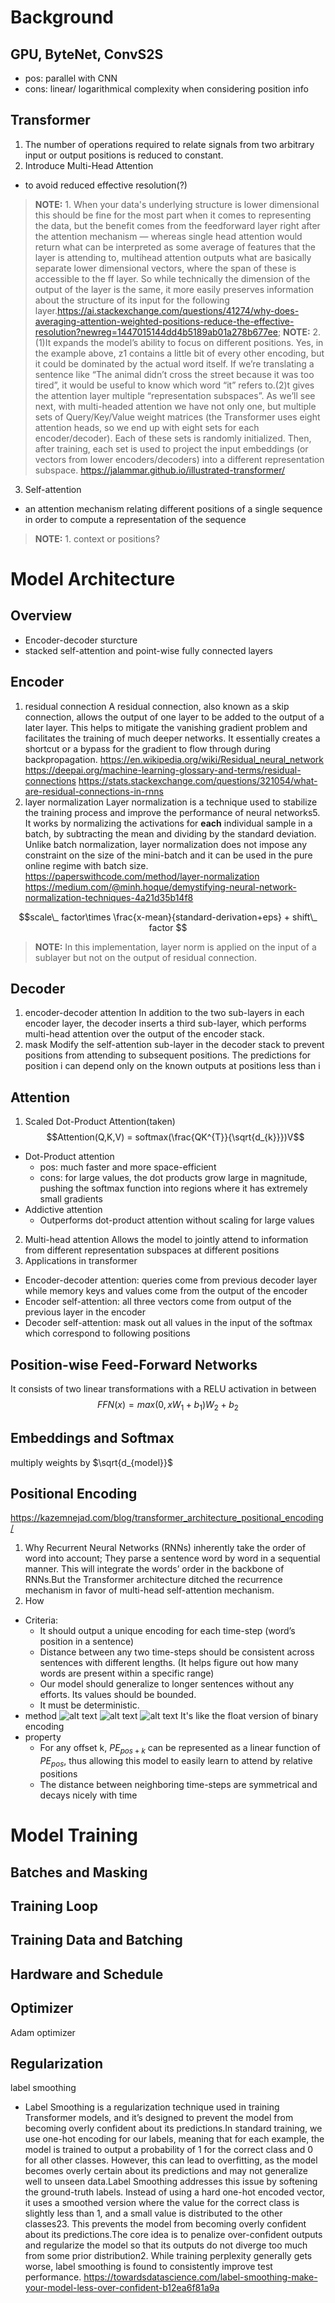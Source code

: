 # Background
## GPU, ByteNet, ConvS2S
- pos: parallel with CNN
- cons: linear/ logarithmical complexity when considering position info
## Transformer
1. The number of operations required to relate signals from two arbitrary input or output positions is reduced to constant.
2. Introduce Multi-Head Attention
- to avoid reduced effective resolution(?)
> **NOTE:**  1. When your data's underlying structure is lower dimensional this should be fine for the most part when it comes to representing the data, but the benefit comes from the feedforward layer right after the attention mechanism — whereas single head attention would return what can be interpreted as some average of features that the layer is attending to, multihead attention outputs what are basically separate lower dimensional vectors, where the span of these is accessible to the ff layer. So while technically the dimension of the output of the layer is the same, it more easily preserves information about the structure of its input for the following layer.https://ai.stackexchange.com/questions/41274/why-does-averaging-attention-weighted-positions-reduce-the-effective-resolution?newreg=1447015144dd4b5189ab01a278b677ee;
> **NOTE:** 2. (1)It expands the model’s ability to focus on different positions. Yes, in the example above, z1 contains a little bit of every other encoding, but it could be dominated by the actual word itself. If we’re translating a sentence like “The animal didn’t cross the street because it was too tired”, it would be useful to know which word “it” refers to.(2)t gives the attention layer multiple “representation subspaces”. As we’ll see next, with multi-headed attention we have not only one, but multiple sets of Query/Key/Value weight matrices (the Transformer uses eight attention heads, so we end up with eight sets for each encoder/decoder). Each of these sets is randomly initialized. Then, after training, each set is used to project the input embeddings (or vectors from lower encoders/decoders) into a different representation subspace. https://jalammar.github.io/illustrated-transformer/
3. Self-attention 
-  an attention mechanism relating different positions of a single sequence in order to compute a representation of the sequence
> **NOTE:** 1. context or positions?
# Model Architecture
## Overview
- Encoder-decoder sturcture
- stacked self-attention and point-wise fully connected layers 
## Encoder
1. residual connection
A residual connection, also known as a skip connection, allows the output of one layer to be added to the output of a later layer. This helps to mitigate the vanishing gradient problem and facilitates the training of much deeper networks. It essentially creates a shortcut or a bypass for the gradient to flow through during backpropagation.
https://en.wikipedia.org/wiki/Residual_neural_network
https://deepai.org/machine-learning-glossary-and-terms/residual-connections
https://stats.stackexchange.com/questions/321054/what-are-residual-connections-in-rnns
2. layer normalization
Layer normalization is a technique used to stabilize the training process and improve the performance of neural networks5. It works by normalizing the activations for **each** individual sample in a batch, by subtracting the mean and dividing by the standard deviation. Unlike batch normalization, layer normalization does not impose any constraint on the size of the mini-batch and it can be used in the pure online regime with batch size.
https://paperswithcode.com/method/layer-normalization
https://medium.com/@minh.hoque/demystifying-neural-network-normalization-techniques-4a21d35b14f8

$$scale\_ factor\times \frac{x-mean}{standard-derivation+eps} + shift\_ factor $$
> **NOTE:** In this implementation, layer norm is applied on the input of a sublayer but not on the output of residual connection.
## Decoder
1. encoder-decoder attention
In addition to the two sub-layers in each encoder layer, the decoder inserts a third sub-layer, which performs multi-head attention over the output of the encoder stack.
2. mask
Modify the self-attention sub-layer in the decoder stack to prevent positions from attending to subsequent positions. The predictions for position i can depend only on the known outputs at positions less than i
## Attention
1. Scaled Dot-Product Attention(taken)
$$Attention(Q,K,V) = softmax(\frac{QK^{T}}{\sqrt{d_{k}}})V$$
- Dot-Product attention 
    - pos: much faster and more space-efficient
    - cons: for large values, the dot products grow large in magnitude, pushing the softmax function into regions where it has extremely small gradients
- Addictive attention
    - Outperforms dot-product attention without scaling for large values
2. Multi-head attention
Allows the model to jointly attend to information from different representation subspaces at different positions
3. Applications in transformer
- Encoder-decoder attention: queries come from previous decoder layer while memory keys and values come from the output of the encoder
- Encoder self-attention: all three vectors come from output of the previous layer in the encoder
- Decoder self-attention: mask out all values in the input of the softmax which correspond to following positions
## Position-wise Feed-Forward Networks
It consists of two linear transformations with a RELU activation in between
$$FFN(x)=max(0,xW_{1}+b_{1})W_{2}+b_{2}$$
## Embeddings and Softmax
multiply weights by $\sqrt{d_{model}}$
## Positional Encoding
https://kazemnejad.com/blog/transformer_architecture_positional_encoding/
1. Why
Recurrent Neural Networks (RNNs) inherently take the order of word into account; They parse a sentence word by word in a sequential manner. This will integrate the words’ order in the backbone of RNNs.But the Transformer architecture ditched the recurrence mechanism in favor of multi-head self-attention mechanism.
2. How
- Criteria:
    - It should output a unique encoding for each time-step (word’s position in a sentence)
    - Distance between any two time-steps should be consistent across sentences with different lengths. (It helps figure out how many words are present within a specific range)
    - Our model should generalize to longer sentences without any efforts. Its values should be bounded.
    - It must be deterministic.
- method
![alt text](md-pics/image.png)
![alt text](md-pics/image-1.png)
![alt text](md-pics/image-2.png)
It's like the float version of binary encoding 
- property
    - For any offset k, $PE_{pos+k}$ can be represented as a linear function of $PE_{pos}$, thus allowing this model to easily learn to attend by relative positions
    - The distance between neighboring time-steps are symmetrical and decays nicely with time
# Model Training
## Batches and Masking
## Training Loop
## Training Data and Batching
## Hardware and Schedule
## Optimizer
Adam optimizer
## Regularization
label smoothing
- Label Smoothing is a regularization technique used in training Transformer models, and it’s designed to prevent the model from becoming overly confident about its predictions.In standard training, we use one-hot encoding for our labels, meaning that for each example, the model is trained to output a probability of 1 for the correct class and 0 for all other classes. However, this can lead to overfitting, as the model becomes overly certain about its predictions and may not generalize well to unseen data.Label Smoothing addresses this issue by softening the ground-truth labels. Instead of using a hard one-hot encoded vector, it uses a smoothed version where the value for the correct class is slightly less than 1, and a small value is distributed to the other classes23. This prevents the model from becoming overly confident about its predictions.The core idea is to penalize over-confident outputs and regularize the model so that its outputs do not diverge too much from some prior distribution2. While training perplexity generally gets worse, label smoothing is found to consistently improve test performance.
https://towardsdatascience.com/label-smoothing-make-your-model-less-over-confident-b12ea6f81a9a